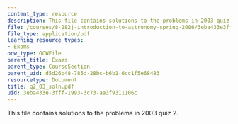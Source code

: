 ```yaml
---
content_type: resource
description: This file contains solutions to the problems in 2003 quiz 2.
file: /courses/8-282j-introduction-to-astronomy-spring-2006/3eba433e3fff19933c73aa3f9311106c_q2_03_soln.pdf
file_type: application/pdf
learning_resource_types:
- Exams
ocw_type: OCWFile
parent_title: Exams
parent_type: CourseSection
parent_uid: d5d26b48-785d-28bc-b6b1-6cc1f5e68483
resourcetype: Document
title: q2_03_soln.pdf
uid: 3eba433e-3fff-1993-3c73-aa3f9311106c
---
```

This file contains solutions to the problems in 2003 quiz 2.

